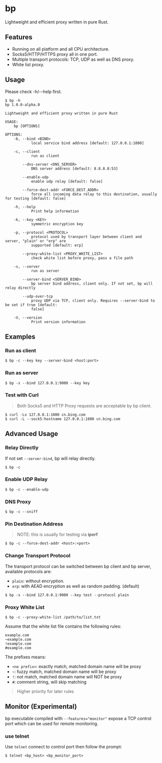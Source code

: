 # bp

Lightweight and efficient proxy written in pure Rust.

## Features

* Running on all platform and all CPU architecture.
* Socks5/HTTP/HTTPS proxy all in one port.
* Multiple transport protocols: TCP, UDP as well as DNS proxy.
* White list proxy.

## Usage

Please check -h/--help first.

```
$ bp -h
bp 1.0.0-alpha.0

Lightweight and efficient proxy written in pure Rust

USAGE:
    bp [OPTIONS]

OPTIONS:
    -b, --bind <BIND>
            local service bind address [default: 127.0.0.1:1080]

    -c, --client
            run as client

        --dns-server <DNS_SERVER>
            DNS server address [default: 8.8.8.8:53]

        --enable-udp
            enable udp relay [default: false]

        --force-dest-addr <FORCE_DEST_ADDR>
            force all incoming data relay to this destination, usually for testing [default: false]

    -h, --help
            Print help information

    -k, --key <KEY>
            symmetric encryption key

    -p, --protocol <PROTOCOL>
            protocol used by transport layer between client and server, "plain" or "erp" are
            supported [default: erp]

        --proxy-white-list <PROXY_WHITE_LIST>
            check white list before proxy, pass a file path

    -s, --server
            run as server

        --server-bind <SERVER_BIND>
            bp server bind address, client only. If not set, bp will relay directly

        --udp-over-tcp
            proxy UDP via TCP, client only. Requires --server-bind to be set if true [default:
            false]

    -V, --version
            Print version information
```

## Examples

### Run as client

```
$ bp -c --key key --server-bind <host:port>
```

### Run as server

```
$ bp -s --bind 127.0.0.1:9000 --key key
```

### Test with Curl

> Both Socks5 and HTTP Proxy requests are acceptable by bp client.

```
$ curl -Lx 127.0.0.1:1080 cn.bing.com
$ curl -L --sock5-hostname 127.0.0.1:1080 cn.bing.com
```

## Advanced Usage

### Relay Directly

If not set `--server-bind`, bp will relay directly.

```
$ bp -c
```

### Enable UDP Relay

```
$ bp -c --enable-udp
```

### DNS Proxy

```
$ bp -c --sniff 
```

### Pin Destination Address

> NOTE: this is usually for testing via **iperf**

```
$ bp -c --force-dest-addr <host>:<port>
```

### Change Transport Protocol

The transport protocol can be switched between bp client and bp server, available protocols are:

* `plain`: without encryption.
* `erp`: with AEAD encryption as well as random padding. (default)

```
$ bp -s --bind 127.0.0.1:9000 --key test --protocol plain
```


### Proxy White List

```
$ bp -c --proxy-white-list /path/to/list.txt
```

Assume that the white list file contains the following rules:

```
example.com
~example.com
!example.com
#example.com
```

The prefixes means:

* `<no prefix>`: exactly match, matched domain name will be proxy
* `~`: fuzzy match, matched domain name will be proxy
* `!`: not match, matched domain name will NOT be proxy
* `#`: comment string, will skip matching

> Higher priority for later rules

## Monitor (Experimental)

bp executable compiled with `--features="monitor"` expose a TCP control port which can be used for remote monitoring.

### use telnet

Use `telnet` connect to control port then follow the prompt:

```
$ telnet <bp_host> <bp_monitor_port>
```
